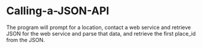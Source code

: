 # Calling-a-JSON-API
The program will prompt for a location, contact a web service and retrieve JSON for the web service
and parse that data, and retrieve the first place_id from the JSON.
